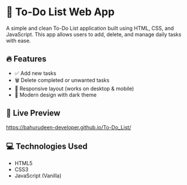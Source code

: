 # 📝 To-Do List Web App

A simple and clean To-Do List application built using HTML, CSS, and JavaScript. This app allows users to add, delete, and manage daily tasks with ease.

## 🔥 Features

- ✅ Add new tasks
- 🗑️ Delete completed or unwanted tasks
- 📱 Responsive layout (works on desktop & mobile)
- 🎨 Modern design with dark theme

## 🚀 Live Preview

https://bahurudeen-developer.github.io/To-Do_List/

## 💻 Technologies Used

- HTML5
- CSS3
- JavaScript (Vanilla)


